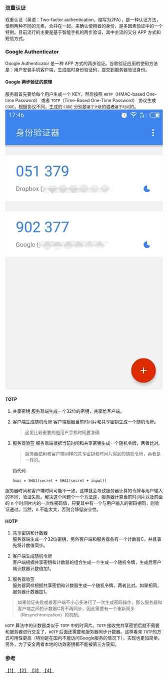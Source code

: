 ### 双重认证
双重认证（英语：Two-factor authentication，缩写为2FA），是一种认证方法，使用两种不同的元素，合并在一起，来确认使用者的身份，是多因素验证中的一个特例。目前流行的主要是基于智能手机的两步验证，其中主流的又分 APP 方式和短信方式。

### Google Authenticator
Google Authenticator 是一种 APP 方式的两步验证。谷歌验证应用的使用方法是：用户安装手机客户端，生成临时身份验证码，提交到服务器验证身份。

#### Google 两步验证的原理
服务器首先要给每个用户生成一个 KEY，然后按照 `HOTP`（HMAC-based One-time Password） 或者 `TOTP`（Time-Based One-Time Password） 协议生成 `CODE`，根据协议不同，生成的 `CODE` 分别是`基于计数`的或者`基于时间`的。
![](images/WechatIMG44.jpeg)

#### TOTP

1. 共享密钥
    服务器端生成一个32位的密钥，共享给客户端。

2. 客户端生成随机令牌
    客户端根据当前时间片和共享密钥生成一个随机令牌。
    > 这里比较重要的是用户手机时间要准确

3. 服务器验签
    服务器端根据当前时间和共享密钥生成一个随机令牌，两者比对。
    > 服务器使用和客户端同样的共享密钥和时间片得到的随机令牌，两者是一样的。  

    伪代码
    ```
    hmac = SHA1(secret + SHA1(secret + input))
    ```

服务器时间和客户端时间可能不一致，这样就会导致服务器计算的令牌与用户输入的不同，验证失败。解决这个问题个一个方法是，服务器计算当前时间片以及前面的 n 个时间片内的一次性密码值，只要其中有一个与用户输入的密码相同，则验证通过。当然，n 不能太大，否则会降低安全性。

#### HOTP

1. 共享密钥和计数器    
    服务器端生成一个32位密钥，另外客户端和服务器各有一个计数器C，并且事先将计数值同步。

2. 客户端生成随机令牌    
    客户端根据共享密钥和计数器的组合生成一个生成一个随机令牌，生成后客户端计数器计数值加1。

3. 服务器验签    
    服务器同样根据共享密钥和计数器生成一个随机令牌，两者比对。如果相同，服务器计数器加1。

> 如果验证失败或者客户端不小心多进行了一次生成密码操作，那么服务器和客户端之间的计数器C将不再同步，因此需要有一个重新同步（Resynchronization）的机制。

`HOTP` 算法中的计数器类似于 `TOTP` 中的时间片。`TOTP` 接收完共享密钥后就不需要和服务器进行交互了，`HOTP` 后面还需要和服务器同步计数器。这样看来 `TOTP`的方式可用性更高（特别是在国内不能访问Google服务的情况下），实现也更加简单。另外，为了安全两者本地的功效密钥都不能被第三方获知。

### 参考
[【1】](https://www.zhihu.com/question/20462696) [【2】](http://www.infoq.com/cn/news/2014/09/system-verification) [【3】](http://blog.zlxstar.me/blog/2015/09/02/qian-tan-liang-bu-yan-zheng/) [【4】](https://linux.cn/article-2641-1.html)
